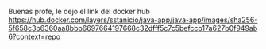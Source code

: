 Buenas profe, le dejo el link del docker hub
https://hub.docker.com/layers/sstanicio/java-app/java-app/images/sha256-5f658c3b6360aa8bbb6697664197668c32dfff5c7c5befccb17a627b0f949ab6?context=repo
